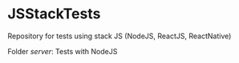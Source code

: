 # JSStackTests
Repository for tests using stack JS (NodeJS, ReactJS, ReactNative)

Folder *server*: Tests with NodeJS
